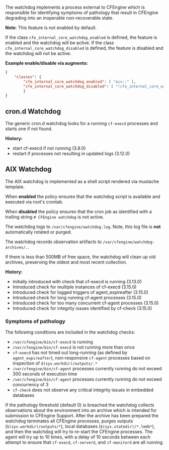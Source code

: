 The watchdog implements a process external to CFEngine which is responsible for identifying symptoms of pathology that result in CFEngine degrading into an inoperable non-recoverable state.

**Note**: This feature is not enabled by default.

If the class `cfe_internal_core_watchdog_enabled` is defined, the feature is
enabled and the watchdog will be active. If the class
`cfe_internal_core_watchdog_disabled` is defined, the feature is disabled and
the watchdog will not be active.

**Example enable/disable via augments:**

```json
{
    "classes": {
        "cfe_internal_core_watchdog_enabled": [ "aix::" ],
        "cfe_internal_core_watchdog_disabled": [ "!cfe_internal_core_watchdog_enabled::" ]
        }
}
```

## cron.d Watchdog

The generic cron.d watchdog looks for a running `cf-execd` processes and starts one if not found.

**History:**

- start cf-execd if not running (3.8.0)
- restart if processes not resulting in updated logs (3.12.0)

## AIX Watchdog

The AIX watchdog is implemented as a shell script rendered via mustache template.

When **enabled** the policy ensures that the watchdog script is available and executed via root's crontab.

When **disabled** the policy ensures that the cron job as identified with a trailing string `# CFEngine watchdog` is not active.

The watchdog logs to `/var/cfengine/watchdog.log`. Note, this log file is **not** automatically rotated or purged.

The watchdog records observation artifacts to `/var/cfengine/watchdog-archives/.`.

If there is less than 500MB of free space, the watchdog will clean up old archives, preserving the oldest and most recent collection.

**History:**

- Initially introduced with check that cf-execd is running (3.13.0)
- Introduced check for multiple instances of cf-execd (3.15.0)
- Introduced check for logged triggers of agent_expireafter (3.15.0)
- Introduced check for long running cf-agent processes (3.15.0)
- Introduced check for too many concurrent cf-agent processes (3.15.0)
- Introduced check for integrity issues identified by cf-check (3.15.0)

### Symptoms of pathology

The following conditions are included in the watchdog checks:

- `/var/cfengine/bin/cf-execd` is running
- `/var/cfengine/bin/cf-execd` is not running more than once
- `cf-execd` has not timed out long-running (as defined by `agent_expireafter`), non-responsive `cf-agent` processes based on inspection of `$(sys.workdir)/outputs/.*`
- `/var/cfengine/bin/cf-agent` processes currently running do not exceed 300 seconds of execution time
- `/var/cfengine/bin/cf-agent` processes currently running do not exceed concurrency of 3
- `cf-check` does not observe any critical integrity issues in embedded databases

If the pathology threshold (default 0) is breached the watchdog collects observations about the environment into an archive which is intended for submission to CFEngine Support. After the archive has been prepared the watchdog terminates all CFEngine processes, purges outputs (`$(sys.workdir)/outputs/*`), local databases (`$(sys.statedir)/*.lmdb*`), and then the watchdog will try to re-start the CFEngine processes. The agent will try up to 10 times, with a delay of 10 seconds between each attempt to ensure that `cf-execd`, `cf-serverd`, and `cf-monitord` are all running.

